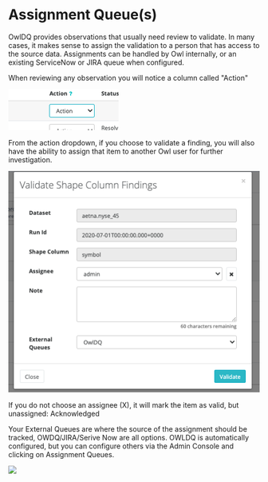 # Assignment Queue\(s\)

OwlDQ provides observations that usually need review to validate. In many cases, it makes sense to assign the validation to a person that has access to the source data. Assignments can be handled by Owl internally, or an existing ServiceNow or JIRA queue when configured.

When reviewing any observation you will notice a column called "Action"

![](../.gitbook/assets/screen-shot-2020-07-07-at-5.02.01-am.png)

From the action dropdown, if you choose to validate a finding, you will also have the ability to assign that item to another Owl user for further investigation.

![](../.gitbook/assets/screen-shot-2020-07-07-at-5.03.32-am.png)

If you do not choose an assignee \(X\), it will mark the item as valid, but unassigned: Acknowledged

Your External Queues are where the source of the assignment should be tracked, OWDQ/JIRA/Serive Now are all options. OWLDQ is automatically configured, but you can configure others via the Admin Console and clicking on Assignment Queues. 

![](../.gitbook/assets/screen-shot-2020-07-07-at-5.06.59-am.png)




